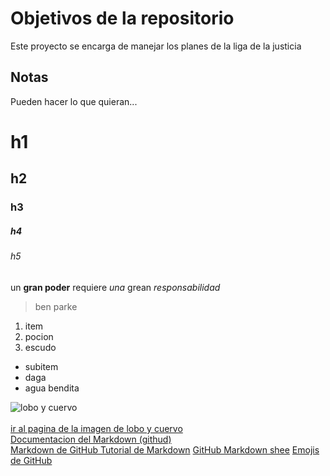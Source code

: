 # Objetivos de la repositorio

Este proyecto se encarga de manejar los planes de la liga de la justicia


## Notas
Pueden hacer lo que quieran...

# h1
## h2
### h3
##### h4
###### h5
un **gran poder** requiere _una_ grean *responsabilidad*
> ben parke

1. item
2. pocion
3. escudo
 * subitem
 * daga
 * agua bendita
 
 ![lobo y cuervo](https://pbs.twimg.com/media/D3UGsqOX4AASHel.jpg)<br/>                           
 [ir al  pagina de la imagen de lobo y cuervo](https://pbs.twimg.com/media/D3UGsqOX4AASHel.jpg)<br/>
 [Documentacion del Markdown (githud)](https://docs.github.com/es/github/writing-on-github/getting-started-with-writing-and-formatting-on-github/basic-writing-and-formatting-syntax)<br/>
[Markdown de GitHub Tutorial de Markdown](https://www.markdowntutorial.com/)
[GitHub Markdown shee](https://docs.github.com/es)
[Emojis de GitHub](https://www.webfx.com/tools/emoji-cheat-sheet/)